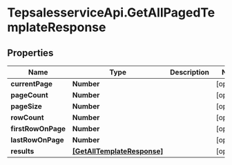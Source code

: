 # TepsalesserviceApi.GetAllPagedTemplateResponse

## Properties
Name | Type | Description | Notes
------------ | ------------- | ------------- | -------------
**currentPage** | **Number** |  | [optional] 
**pageCount** | **Number** |  | [optional] 
**pageSize** | **Number** |  | [optional] 
**rowCount** | **Number** |  | [optional] 
**firstRowOnPage** | **Number** |  | [optional] 
**lastRowOnPage** | **Number** |  | [optional] 
**results** | [**[GetAllTemplateResponse]**](GetAllTemplateResponse.md) |  | [optional] 
